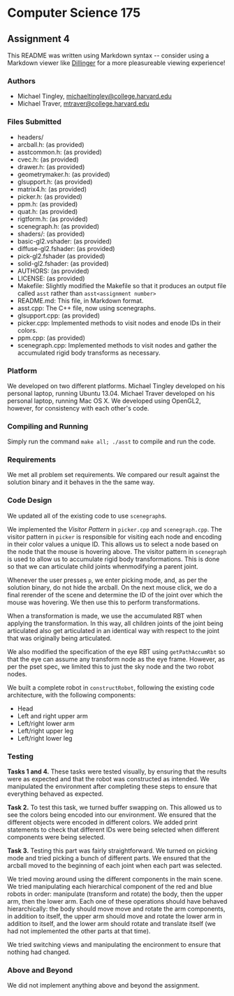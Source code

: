 Computer Science 175
====================
Assignment 4
------------
This README was written using Markdown syntax -- consider using a Markdown viewer like [Dillinger](http://dillinger.io/) for a more pleasureable viewing experience!

### Authors
- Michael Tingley, <michaeltingley@college.harvard.edu>
- Michael Traver, <mtraver@college.harvard.edu>

### Files Submitted
* headers/
 * arcball.h: (as provided)
 * asstcommon.h: (as provided)
 * cvec.h: (as provided)
 * drawer.h: (as provided)
 * geometrymaker.h: (as provided)
 * glsupport.h: (as provided)
 * matrix4.h: (as provided)
 * picker.h: (as provided)
 * ppm.h: (as provided)
 * quat.h: (as provided)
 * rigtform.h: (as provided)
 * scenegraph.h: (as provided)
* shaders/: (as provided)
 * basic-gl2.vshader: (as provided)
 * diffuse-gl2.fshader: (as provided)
 * pick-gl2.fshader (as provided)
 * solid-gl2.fshader: (as provided)
* AUTHORS: (as provided)
* LICENSE: (as provided)
* Makefile: Slightly modified the Makefile so that it produces an output file called `asst` rather than `asst<assignment number>`
* README.md: This file, in Markdown format.
* asst.cpp: The C++ file, now using scenegraphs.
* glsupport.cpp: (as provided)
* picker.cpp: Implemented methods to visit nodes and enode IDs in their colors.
* ppm.cpp: (as provided)
* scenegraph.cpp: Implemented methods to visit nodes and gather the accumulated rigid body transforms as necessary.

### Platform
We developed on two different platforms. Michael Tingley developed on his personal laptop, running Ubuntu 13.04. Michael Traver developed on his personal laptop, running Mac OS X. We developed using OpenGL2, however, for consistency with each other's code.

### Compiling and Running
Simply run the command `make all; ./asst` to compile and run the code.

### Requirements
We met all problem set requirements. We compared our result against the solution binary and it behaves in the the same way.

### Code Design
We updated all of the existing code to use `scenegraph`s.

We implemented the *Visitor Pattern* in `picker.cpp` and `scenegraph.cpp`. The visitor pattern in `picker` is responsible for visiting each node and encoding in their color values a unique ID. This allows us to select a node based on the node that the mouse is hovering above. The visitor pattern in `scenegraph` is used to allow us to accumulate rigid body transformations. This is done so that we can articulate child joints whenmodifying a parent joint.

Whenever the user presses `p`, we enter picking mode, and, as per the solution binary, do not hide the arcball. On the next mouse click, we do a final rerender of the scene and determine the ID of the joint over which the mouse was hovering. We then use this to perform transformations.

When a transformation is made, we use the accumulated RBT when applying the transformation. In this way, all children joints of the joint being articulated also get articulated in an identical way with respect to the joint that was originally being articulated.

We also modified the specification of the eye RBT using `getPathAccumRbt` so that the eye can assume any transform node as the eye frame. However, as per the pset spec, we limited this to just the sky node and the two robot nodes.

We built a complete robot in `constructRobot`, following the existing code architecture, with the following components:
* Head
* Left and right upper arm
* Left/right lower arm
* Left/right upper leg
* Left/right lower leg

### Testing
**Tasks 1 and 4.**  These tasks were tested visually, by ensuring that the results were as expected and that the robot was constructed as intended. We manipulated the environment after completing these steps to ensure that everything behaved as expected.

**Task 2.**  To test this task, we turned buffer swapping on. This allowed us to see the colors being encoded into our environment. We ensured that the different objects were encoded in different colors. We added print statements to check that different IDs were being selected when different components were being selected.

**Task 3.**  Testing this part was fairly straightforward. We turned on picking mode and tried picking a bunch of different parts. We ensured that the arcball moved to the beginning of each joint when each part was selected.

We tried moving around using the different components in the main scene. We tried manipulating each hierarchical component of the red and blue robots in order: manipulate (transform and rotate) the body, then the upper arm, then the lower arm. Each one of these operations should have behaved hierarchically: the body should move move and rotate the arm components, in addition to itself, the upper arm should move and rotate the lower arm in addition to itself, and the lower arm should rotate and translate itself (we had not implemented the other parts at that time).

We tried switching views and manipulating the encironment to ensure that nothing had changed.

### Above and Beyond
We did not implement anything above and beyond the assignment.
